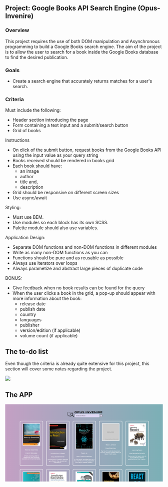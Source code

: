 ## Project: Google Books API Search Engine (Opus-Invenire)

### Overview

This project requires the use of both DOM manipulation and Asynchronous programming to build a Google Books search engine. The aim of the project is to allow the user to search for a book inside the Google Books database to find the desired publication.

### Goals

-   Create a search engine that accurately returns matches for a user's search.

### Criteria

Must include the following:

-   Header section introducing the page
-   Form containing a text input and a submit/search button
-   Grid of books

Instructions
-   On click of the submit button, request books from the Google Books API using the input value as your query string
-   Books received should be rendered in books grid
-   Each book should have:
    -   an image
    -   author
    -   title and,
    -   description
-   Grid should be responsive on different screen sizes
-   Use async/await

Styling:

-   Must use BEM.
-   Use modules so each block has its own SCSS.
-   Palette module should also use variables.

Application Design:

-   Separate DOM functions and non-DOM functions in different modules
-   Write as many non-DOM functions as you can
-   Functions should be pure and as reusable as possible
-   Always use iterators over loops
-   Always parametize and abstract large pieces of duplicate code

BONUS:

-   Give feedback when no book results can be found for the query
-   When the user clicks a book in the grid, a pop-up should appear with more information about the book:
    -   release date
    -   publish date
    -   country
    -   languages
    -   publisher
    -   version/edition (if applicable)
    -   volume count (if applicable)

## The to-do list

Even though the criteria is already quite extensive for this project, this section will cover some notes regarding the project.

<img src="./Mind%20map%20API%20project.png">

## The APP

<img src="./googlebooksAPI-1.png" />
